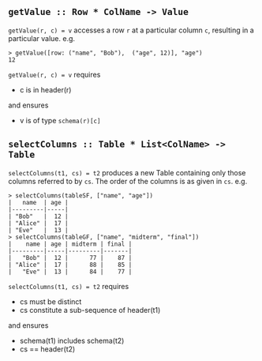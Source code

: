 
## `getValue :: Row * ColName -> Value`

`getValue(r, c) = v` accesses a row `r` at a particular column `c`, resulting in a particular value. e.g.

```
> getValue([row: ("name", "Bob"),  ("age", 12)], "age")
12
```

`getValue(r, c) = v` requires 

* c is in header(r)

and ensures

* v is of type `schema(r)[c]`

## `selectColumns :: Table * List<ColName> -> Table`

`selectColumns(t1, cs) = t2` produces a new Table containing only those columns referred to by `cs`. The order of the columns is as given in `cs`. e.g.

```
> selectColumns(tableSF, ["name", "age"])
|   name  | age |
|---------|-----|
| "Bob"   |  12 |
| "Alice" |  17 |
| "Eve"   |  13 |
> selectColumns(tableGF, ["name", "midterm", "final"])
|    name | age | midterm | final |
|---------|-----|---------|-------|
|   "Bob" |  12 |      77 |    87 |
| "Alice" |  17 |      88 |    85 |
|   "Eve" |  13 |      84 |    77 |
```

`selectColumns(t1, cs) = t2` requires
* cs must be distinct
* cs constitute a sub-sequence of header(t1)

and ensures

* schema(t1) includes schema(t2)
* cs == header(t2)

